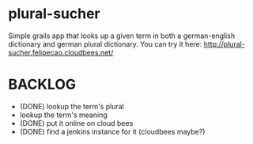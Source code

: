 plural-sucher
=============

Simple grails app that looks up a given term in both a german-english dictionary and german plural dictionary. You can try it here: http://plural-sucher.felipecao.cloudbees.net/


BACKLOG
======

- (DONE) lookup the term's plural
- lookup the term's meaning 
- (DONE) put it online on cloud bees
- (DONE) find a jenkins instance for it (cloudbees maybe?)  